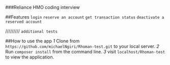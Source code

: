 ###Reliance HMO coding interview

##Features
`login`
`reserve an account`
`get transaction status`
`deactivate a reserved account`

/////////
`additional tests`


##How to use the app
*1* Clone from `https://github.com/michaelNgiri/Rhoman-test.git` to your local server.
*2* Run `composer install` from the command line.
*3* visit `localhost/Rhoman-test` to view the application.
